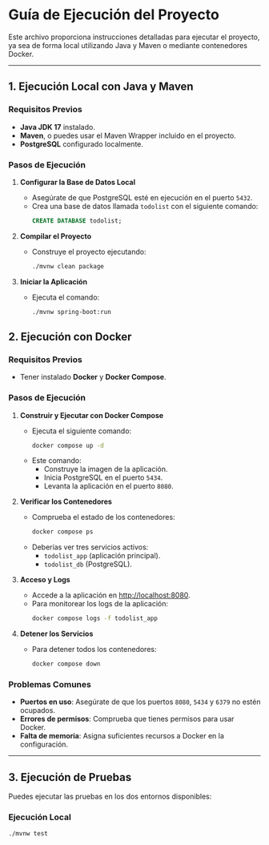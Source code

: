 # Guía de Ejecución del Proyecto

Este archivo proporciona instrucciones detalladas para ejecutar el proyecto, ya sea de forma local utilizando Java y Maven o mediante contenedores Docker.

---

## 1. Ejecución Local con Java y Maven

### **Requisitos Previos**
- **Java JDK 17** instalado.
- **Maven**, o puedes usar el Maven Wrapper incluido en el proyecto.
- **PostgreSQL** configurado localmente.

### **Pasos de Ejecución**

1. **Configurar la Base de Datos Local**
    - Asegúrate de que PostgreSQL esté en ejecución en el puerto `5432`.
    - Crea una base de datos llamada `todolist` con el siguiente comando:
      ```sql
      CREATE DATABASE todolist;
      ```

3. **Compilar el Proyecto**
    - Construye el proyecto ejecutando:
      ```bash
      ./mvnw clean package
      ```

4. **Iniciar la Aplicación**
    - Ejecuta el comando:
      ```bash
      ./mvnw spring-boot:run
      ```


## 2. Ejecución con Docker

### **Requisitos Previos**
- Tener instalado **Docker** y **Docker Compose**.

### **Pasos de Ejecución**

1. **Construir y Ejecutar con Docker Compose**
    - Ejecuta el siguiente comando:
      ```bash
      docker compose up -d
      ```
    - Este comando:
        - Construye la imagen de la aplicación.
        - Inicia PostgreSQL en el puerto `5434`.
        - Levanta la aplicación en el puerto `8080`.

2. **Verificar los Contenedores**
    - Comprueba el estado de los contenedores:
      ```bash
      docker compose ps
      ```
    - Deberías ver tres servicios activos:
        - `todolist_app` (aplicación principal).
        - `todolist_db` (PostgreSQL).

3. **Acceso y Logs**
    - Accede a la aplicación en [http://localhost:8080](http://localhost:8080).
    - Para monitorear los logs de la aplicación:
      ```bash
      docker compose logs -f todolist_app
      ```

4. **Detener los Servicios**
    - Para detener todos los contenedores:
      ```bash
      docker compose down
      ```

### **Problemas Comunes**
- **Puertos en uso**: Asegúrate de que los puertos `8080`, `5434` y `6379` no estén ocupados.
- **Errores de permisos**: Comprueba que tienes permisos para usar Docker.
- **Falta de memoria**: Asigna suficientes recursos a Docker en la configuración.

---

## 3. Ejecución de Pruebas

Puedes ejecutar las pruebas en los dos entornos disponibles:

### **Ejecución Local**
```bash
./mvnw test

